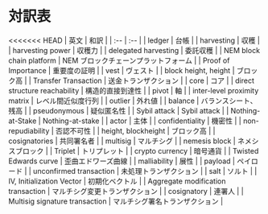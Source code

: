 # 対訳表

<<<<<<< HEAD
| 英文                               | 和訳                                 |
| :--                                | :--                                  |
| ledger                             | 台帳                                 |
| harvesting                         | 収穫                                 |
| harvesting power                   | 収穫力                               |
| delegated harvesting               | 委託収穫                             |
| NEM block chain platform           | NEM ブロックチェーンプラットフォーム |
| Proof of Importance                | 重要度の証明                         |
| vest                               | ヴェスト                             |
| block height, height               | ブロック高                           |
| Transfer Transaction               | 送金トランザクション                 |
| core                               | コア                                 |
| direct structure reachability      | 構造的直接到達性                     |
| pivot                              | 軸                                   |
| inter-level proximity matrix       | レベル間近似度行列                   |
| outlier                            | 外れ値                               |
| balance                            | バランスシート、残高                 |
| pseudonymous                       | 疑似匿名性                           |
| Sybil attack                       | Sybil attack                         |
| Nothing-at-Stake                   | Nothing-at-stake                     |
| actor                              | 主体                                 |
| confidentiality                    | 機密性                               |
| non-repudiability                  | 否認不可性                           |
| height, blockheight                | ブロック高                           |
| cosignatories                      | 共同署名者                           |
| multisig                           | マルチシグ                           |
| nemesis block                      | ネメシスブロック                     |
| Triplet                            | トリプレット                         |
| crypto currency                    | 暗号通貨                             |
| Twisted Edwards curve              | 歪曲エドワーズ曲線                   |
| malliability                       | 展性                                 |
| payload                            | ペイロード                           |
| unconfirmed transaction            | 未処理トランザクション               |
| salt                               | ソルト                               |
| IV, Initialization Vector          | 初期化ベクトル                       |
| Aggregate modification transaction | マルチシグ変更トランザクション       |
| cosignatory                        | 連署人                               |
| Multisig signature transaction     | マルチシグ署名トランザクション       |
